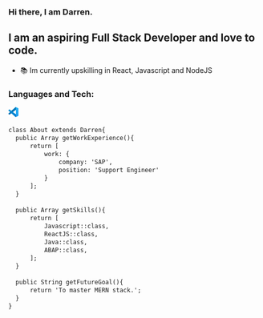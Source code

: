 <h3>Hi there, I am Darren.</h3>

<h2>I am an aspiring Full Stack Developer and love to code.</h2>

   * :books: Im currently upskilling in React, Javascript and NodeJS

<h3>Languages and Tech:</h3>

<img src="https://raw.githubusercontent.com/github/explore/80688e429a7d4ef2fca1e82350fe8e3517d3494d/topics/visual-studio-code/visual-studio-code.png" height="20" width="20" >



    class About extends Darren{
      public Array getWorkExperience(){
          return [ 
              work: { 
                  company: 'SAP', 
                  position: 'Support Engineer' 
              }
          ];
      }

      public Array getSkills(){
          return [
              Javascript::class,
              ReactJS::class,
              Java::class,
              ABAP::class,
          ];
      }

      public String getFutureGoal(){
          return 'To master MERN stack.';
      }
    }
